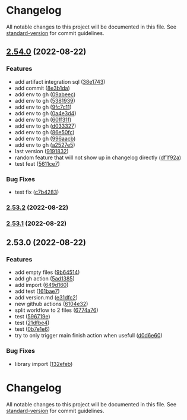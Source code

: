 # Changelog

All notable changes to this project will be documented in this file. See [standard-version](https://github.com/conventional-changelog/standard-version) for commit guidelines.

## [2.54.0](https://github.com/JesseSchouten/playground/compare/@jesseschouten/playground@2.53.2...@jesseschouten/playground@2.54.0) (2022-08-22)


### Features

* add artifact integration sql ([38e1743](https://github.com/JesseSchouten/playground/commit/38e174326ecebe4ab436b786ea728bc88e6db057))
* add commit ([8e3b1da](https://github.com/JesseSchouten/playground/commit/8e3b1da5ae8a5fca1395a610b063b0381eedce2b))
* add env to gh ([09abeec](https://github.com/JesseSchouten/playground/commit/09abeec491e902ab87c68e69ada758e949c40d89))
* add env to gh ([5381939](https://github.com/JesseSchouten/playground/commit/53819398085d0aeb43b2cd1c77bf17aa275705f2))
* add env to gh ([9fc7c11](https://github.com/JesseSchouten/playground/commit/9fc7c110454080b85a12889a49ec6e0f5d46c558))
* add env to gh ([0a4e3d4](https://github.com/JesseSchouten/playground/commit/0a4e3d41c2acd967fe28a1c0a53b728435c1f8a9))
* add env to gh ([60ff31f](https://github.com/JesseSchouten/playground/commit/60ff31f5c5e69c9552887c35d7466cf79e56c4ee))
* add env to gh ([d033327](https://github.com/JesseSchouten/playground/commit/d033327f0fa594e6f391ffea0d36ba307f05dfc2))
* add env to gh ([86e50fc](https://github.com/JesseSchouten/playground/commit/86e50fcade8541681074edbe3be509d202beb765))
* add env to gh ([996aacb](https://github.com/JesseSchouten/playground/commit/996aacb2498a7bb3369791029eb0538e7dabe72a))
* add env to gh ([a2527e5](https://github.com/JesseSchouten/playground/commit/a2527e52accc3f29be15441e72596ec32cb0a22f))
* last version ([9191832](https://github.com/JesseSchouten/playground/commit/91918327791fd2c8b3dac243e31cccbcaa5458fd))
* random feature that will not show up in changelog directly ([df1f92a](https://github.com/JesseSchouten/playground/commit/df1f92a1fa24f7aeefbc9b68871fc5c619a07e81))
* test feat ([5611ce7](https://github.com/JesseSchouten/playground/commit/5611ce76ca9263abbfdd3290741c16578a411762))


### Bug Fixes

* test fix ([c7b4283](https://github.com/JesseSchouten/playground/commit/c7b428394a6ca2c7aed8b38f06f6b0ce31727749))

### [2.53.2](https://github.com/JesseSchouten/playground/compare/@jesseschouten/playground@2.53.1...@jesseschouten/playground@2.53.2) (2022-08-22)

### [2.53.1](https://github.com/JesseSchouten/playground/compare/@jesseschouten/playground@2.53.0...@jesseschouten/playground@2.53.1) (2022-08-22)

## 2.53.0 (2022-08-22)


### Features

* add empty files ([9b64514](https://github.com/JesseSchouten/playground/commit/9b645146ac5a0e4961cdb61d3edab87528b60d39))
* add gh action ([5ad1385](https://github.com/JesseSchouten/playground/commit/5ad13858956f6b6bbb831210e904955fcf2d1a7b))
* add import ([649d160](https://github.com/JesseSchouten/playground/commit/649d160f58becb5464b50f71b24ff63874080211))
* add test ([161bae7](https://github.com/JesseSchouten/playground/commit/161bae7ed8967940a207d26ddc77a635c16ed82f))
* add version.md ([e31dfc2](https://github.com/JesseSchouten/playground/commit/e31dfc29adf476216b865e0cc0ff469cce2ab0a1))
* new github actions ([6104e32](https://github.com/JesseSchouten/playground/commit/6104e32dbfb8cc3d8d149f8eafa33c419c509410))
* split workflow to 2 files ([6774a76](https://github.com/JesseSchouten/playground/commit/6774a76424727e857611d8f546376f65569ef787))
* test ([596719e](https://github.com/JesseSchouten/playground/commit/596719e19368689029b5955e2342c5d2bb463da9))
* test ([21dfbe4](https://github.com/JesseSchouten/playground/commit/21dfbe48b866b720f8915790d3ead4f6363ba7fd))
* test ([0b7e1e6](https://github.com/JesseSchouten/playground/commit/0b7e1e61ea5967f3117850d069ba30b1bc9d19c2))
* try to only trigger main finish action when usefull ([d0d6e60](https://github.com/JesseSchouten/playground/commit/d0d6e600bed25ab5db6a126d4e041f5ab03ae837))


### Bug Fixes

* library import ([132efeb](https://github.com/JesseSchouten/playground/commit/132efeb0a2db6ff2d8fad5cb51887669b2bb00e9))

# Changelog

All notable changes to this project will be documented in this file. See [standard-version](https://github.com/conventional-changelog/standard-version) for commit guidelines.
